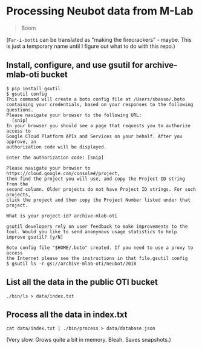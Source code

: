 # Processing Neubot data from M-Lab

> Boom

(`Far-i-botti` can be translated as "making the firecrackers" - maybe. This is
just a temporary name until I figure out what to do with this repo.)

## Install, configure, and use gsutil for archive-mlab-oti bucket

```
$ pip install gsutil
$ gsutil config
This command will create a boto config file at /Users/sbasso/.boto
containing your credentials, based on your responses to the following
questions.
Please navigate your browser to the following URL:
  [snip]
In your browser you should see a page that requests you to authorize access to
Google Cloud Platform APIs and Services on your behalf. After you approve, an
authorization code will be displayed.

Enter the authorization code: [snip]

Please navigate your browser to https://cloud.google.com/console#/project,
then find the project you will use, and copy the Project ID string from the
second column. Older projects do not have Project ID strings. For such projects,
click the project and then copy the Project Number listed under that project.

What is your project-id? archive-mlab-oti

gsutil developers rely on user feedback to make improvements to the
tool. Would you like to send anonymous usage statistics to help
improve gsutil? [y/N]

Boto config file "$HOME/.boto" created. If you need to use a proxy to access
the Internet please see the instructions in that file.gsutil config
$ gsutil ls -r gs://archive-mlab-oti/neubot/2018
```

## List all the data in the public OTI bucket

```
./bin/ls > data/index.txt
```

## Process all the data in index.txt

```
cat data/index.txt | ./bin/process > data/database.json
```

(Very slow. Grows quite a bit in memory. Bleah. Saves snapshots.)
